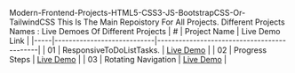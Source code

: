 Modern-Frontend-Projects-HTML5-CSS3-JS-BootstrapCSS-Or-TailwindCSS
This Is The Main Repoistory For All Projects.
Different Projects Names : Live Demoes Of Different Projects
| #   | Project Name               | Live Demo Link                            |
|-----|----------------------------|--------------------------------------------|
| 01  | ResponsiveToDoListTasks.            | [Live Demo](modern-frontend-projects-HTML5-CSS3-JS-BootstrapCSS5OrTailwindCSS/ResponsiveTodoList)       |
| 02  | Progress Steps             | [Live Demo](https://your-link-2.com)       |
| 03  | Rotating Navigation        | [Live Demo](https://your-link-3.com)       |
